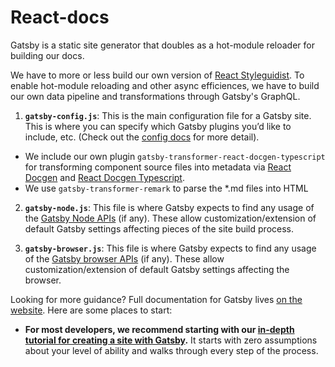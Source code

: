 # React-docs

Gatsby is a static site generator that doubles as a hot-module reloader for building our docs.

We have to more or less build our own version of [React Styleguidist](https://github.com/styleguidist/react-styleguidist). To enable hot-module reloading and other async efficiences, we have to build our own data pipeline and transformations through Gatsby's GraphQL. 

1.  **`gatsby-config.js`**: This is the main configuration file for a Gatsby site. This is where you can specify which Gatsby plugins you’d like to include, etc. (Check out the [config docs](https://www.gatsbyjs.org/docs/gatsby-config/) for more detail).
  - We include our own plugin `gatsby-transformer-react-docgen-typescript` for transforming component source files into metadata via [React Docgen](https://github.com/reactjs/react-docgen) and [React Docgen Typescript](https://github.com/styleguidist/react-docgen-typescript).
  - We use `gatsby-transformer-remark` to parse the *.md files into HTML

2.  **`gatsby-node.js`**: This file is where Gatsby expects to find any usage of the [Gatsby Node APIs](https://www.gatsbyjs.org/docs/node-apis/) (if any). These allow customization/extension of default Gatsby settings affecting pieces of the site build process.

3.  **`gatsby-browser.js`**: This file is where Gatsby expects to find any usage of the [Gatsby browser APIs](https://www.gatsbyjs.org/docs/browser-apis/) (if any). These allow customization/extension of default Gatsby settings affecting the browser.


Looking for more guidance? Full documentation for Gatsby lives [on the website](https://www.gatsbyjs.org/). Here are some places to start:

- **For most developers, we recommend starting with our [in-depth tutorial for creating a site with Gatsby](https://www.gatsbyjs.org/tutorial/).** It starts with zero assumptions about your level of ability and walks through every step of the process.